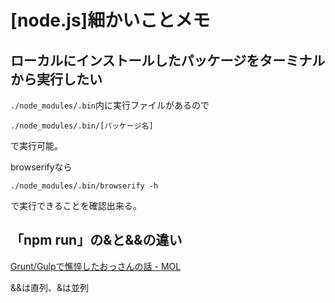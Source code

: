 # [node.js]細かいことメモ

## ローカルにインストールしたパッケージをターミナルから実行したい

`./node_modules/.bin`内に実行ファイルがあるので

```
./node_modules/.bin/[パッケージ名]
```

で実行可能。

browserifyなら

```
./node_modules/.bin/browserify -h
```

で実行できることを確認出来る。

## 「npm run」の&と&&の違い

[Grunt/Gulpで憔悴したおっさんの話 - MOL](https://t32k.me/mol/log/npm-run-script/)

&&は直列、&は並列
